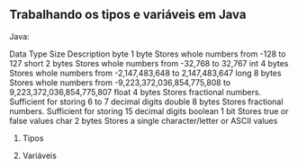 ## Trabalhando os tipos e variáveis em Java

Java:

Data Type	        Size	        Description
byte	            1 byte	        Stores whole numbers from -128 to 127
short	            2 bytes	        Stores whole numbers from -32,768 to 32,767
int	                4 bytes	        Stores whole numbers from -2,147,483,648 to 2,147,483,647
long	            8 bytes	        Stores whole numbers from -9,223,372,036,854,775,808 to 9,223,372,036,854,775,807
float	            4 bytes	        Stores fractional numbers. Sufficient for storing 6 to 7 decimal digits
double	            8 bytes	        Stores fractional numbers. Sufficient for storing 15 decimal digits
boolean	            1 bit	        Stores true or false values
char	            2 bytes	        Stores a single character/letter or ASCII values

1) Tipos 

2) Variáveis
